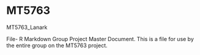 # MT5763
MT5763_Lanark

File- R Markdown Group Project Master Document. 
This is a file for use by the entire group on the MT5763 project. 